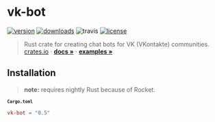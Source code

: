 # vk-bot
[![version][badges/version]][crate]
[![downloads][badges/downloads]][crate]
![travis][badges/travis]
[![license][badges/license]][license]

> Rust crate for creating chat bots for VK (VKontakte) communities.    
> [crates.io][crate] ⋅ **[docs »][docs]** ⋅ **[examples »][examples]**

## Installation
> **note:** requires nightly Rust because of Rocket.

<sub>**`Cargo.toml`**</sub>
```toml
vk-bot = "0.5"
```

[badges/version]: https://img.shields.io/crates/v/vk-bot.svg?style=for-the-badge
[badges/downloads]: https://img.shields.io/crates/d/vk-bot.svg?style=for-the-badge
[badges/travis]: https://img.shields.io/travis/com/u32i64/vk-bot.svg?style=for-the-badge
[badges/license]: https://img.shields.io/github/license/u32i64/vk-bot.svg?style=for-the-badge

[crate]: https://crates.io/crates/vk-bot
[docs]: https://docs.rs/vk-bot
[examples]: https://github.com/u32i64/vk-bot/tree/master/examples
[license]: https://github.com/u32i64/vk-bot/blob/master/LICENSE
